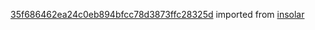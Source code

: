 [35f686462ea24c0eb894bfcc78d3873ffc28325d](https://github.com/insolar/insolar/commit/35f686462ea24c0eb894bfcc78d3873ffc28325d) imported from [insolar](https://github.com/insolar/insolar)
